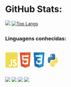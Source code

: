 # GitHub Stats:
![](https://github-readme-stats.vercel.app/api?username=Cleiton_Araujo_D_Silva&theme=dracula&hide_border=true&include_all_commits=true&count_private=false&show_icons=true)
[![Top Langs](https://github-readme-stats.vercel.app/api/top-langs/?username=CT-Araujo&layout=donut&theme=dracula&hide_border=true)](https://github.com/anuraghazra/github-readme-stats)
##
### Linguagens conhecidas: 
<div style="display: inline_block"><br>
  <img align="center" alt="Rafa-Js" height="50" width="40"src="https://raw.githubusercontent.com/devicons/devicon/master/icons/javascript/javascript-plain.svg">
  <img align="center" alt="Rafa-HTML" height="50" width="40" src="https://raw.githubusercontent.com/devicons/devicon/master/icons/html5/html5-original.svg">
  <img align="center" alt="Rafa-CSS" height="50" width="40" src="https://raw.githubusercontent.com/devicons/devicon/master/icons/css3/css3-original.svg">
  <img align="center" alt="Rafa-Python" height="50" width="40" src="https://raw.githubusercontent.com/devicons/devicon/master/icons/python/python-original.svg">
</div>

##

<div> 
  <a href="https://www.instagram.com/cleiton_araujo93/" target="_blank"><img src="https://img.shields.io/badge/-Instagram-%23E4405F?style=for-the-badge&logo=instagram&logoColor=white" target="_blank"></a>
  <a href = "mailto:cleitonaraujo1311@gmail.com"><img src="https://img.shields.io/badge/-Gmail-%23333?style=for-the-badge&logo=gmail&logoColor=white" target="_blank"></a>
  <a href="https://www.linkedin.com/in/cleiton-araujo-da-silva-8a405b2aa/" target="_blank"><img src="https://img.shields.io/badge/-LinkedIn-%230077B5?style=for-the-badge&logo=linkedin&logoColor=white" target="_blank"></a>
  <a href="https://api.whatsapp.com/send?phone=5581994591159"><img src="https://img.shields.io/badge/WhatsApp-25D366?style=for-the-badge&logo=whatsapp&logoColor=white" target="_blank"></a> 
  
</div>
